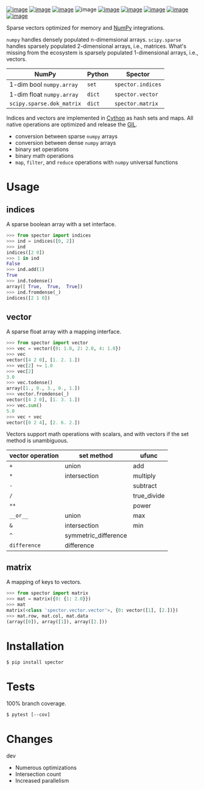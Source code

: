 [![image](https://img.shields.io/pypi/v/spector.svg)](https://pypi.org/project/spector/)
[![image](https://img.shields.io/pypi/pyversions/spector.svg)](https://python3statement.org)
[![image](https://pepy.tech/badge/spector)](https://pepy.tech/project/spector)
![image](https://img.shields.io/pypi/status/spector.svg)
[![image](https://img.shields.io/travis/coady/spector.svg)](https://travis-ci.org/coady/spector)
[![image](https://img.shields.io/codecov/c/github/coady/spector.svg)](https://codecov.io/github/coady/spector)
[![image](https://readthedocs.org/projects/spector/badge)](https://spector.readthedocs.io)
[![image](https://requires.io/github/coady/spector/requirements.svg)](https://requires.io/github/coady/spector/requirements/)
[![image](https://api.codeclimate.com/v1/badges/6ffbd68facb9ef4acfef/maintainability)](https://codeclimate.com/github/coady/spector/maintainability)

Sparse vectors optimized for memory and [NumPy](http://www.numpy.org) integrations.

`numpy` handles densely populated n-dimemsional arrays.
`scipy.sparse` handles sparsely populated 2-dimensional arrays, i.e., matrices.
What's missing from the ecosystem is sparsely populated 1-dimensional arrays, i.e., vectors.

NumPy | Python | Spector
----- | ------ | -------
1-dim bool `numpy.array` | `set` | `spector.indices`
1-dim float `numpy.array` | `dict` | `spector.vector`
`scipy.sparse.dok_matrix` | `dict` | `spector.matrix`

Indices and vectors are implemented in [Cython](https://cython.org) as hash sets and maps.
All native operations are optimized and release the [GIL](https://docs.python.org/3/glossary.html#term-global-interpreter-lock).
* conversion between sparse `numpy` arrays
* conversion between dense `numpy` arrays
* binary set operations
* binary math operations
* `map`, `filter`, and `reduce` operations with `numpy` universal functions

# Usage
## indices
A sparse boolean array with a set interface.

```python
>>> from spector import indices
>>> ind = indices([0, 2])
>>> ind
indices([2 0])
>>> 1 in ind
False
>>> ind.add(1)
True
>>> ind.todense()
array([ True,  True,  True])
>>> ind.fromdense(_)
indices([2 1 0])
```

## vector
A sparse float array with a mapping interface.

```python
>>> from spector import vector
>>> vec = vector({0: 1.0, 2: 2.0, 4: 1.0})
>>> vec
vector([4 2 0], [1. 2. 1.])
>>> vec[2] += 1.0
>>> vec[2]
3.0
>>> vec.todense()
array([1., 0., 3., 0., 1.])
>>> vector.fromdense(_)
vector([4 2 0], [1. 3. 1.])
>>> vec.sum()
5.0
>>> vec + vec
vector([0 2 4], [2. 6. 2.])
```

Vectors support math operations with scalars, and with vectors if the set method is unambiguous.

vector operation | set method | ufunc
---------------- | ---------- | -----
`+` | union | add
`*` | intersection | multiply
`-` | | subtract
`/` | | true_divide
`**` | | power
`__or__` | union | max
`&` | intersection | min
`^` | symmetric_difference |
`difference` | difference |

## matrix
A mapping of keys to vectors.

```python
>>> from spector import matrix
>>> mat = matrix({0: {1: 2.0}})
>>> mat
matrix(<class 'spector.vector.vector'>, {0: vector([1], [2.])})
>>> mat.row, mat.col, mat.data
(array([0]), array([1]), array([2.]))
```

# Installation

    $ pip install spector

# Tests
100% branch coverage.

    $ pytest [--cov]

# Changes
dev
* Numerous optimizations
* Intersection count
* Increased parallelism
